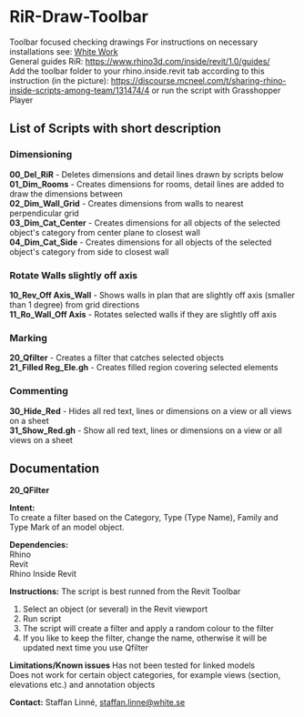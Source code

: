 # RiR-Draw-Toolbar
Toolbar focused checking drawings
For instructions on necessary installations see: [White Work](https://work.white.se/rhino-inside-revit/)  
General guides RiR: https://www.rhino3d.com/inside/revit/1.0/guides/  
Add the toolbar folder to your rhino.inside.revit tab according to this instruction (in the picture): https://discourse.mcneel.com/t/sharing-rhino-inside-scripts-among-team/131474/4 
or run the script with Grasshopper Player

## List of Scripts with short description

### Dimensioning
**00_Del_RiR** - Deletes dimensions and detail lines drawn by scripts below  
**01_Dim_Rooms** - Creates dimensions for rooms, detail lines are added to draw the dimensions between  
**02_Dim_Wall_Grid** - Creates dimensions from walls to nearest perpendicular grid  
**03_Dim_Cat_Center** - Creates dimensions for all objects of the selected object's category from center plane to closest wall  
**04_Dim_Cat_Side** - Creates dimensions for all objects of the selected object's category from side to closest wall  

### Rotate Walls slightly off axis
**10_Rev_Off Axis_Wall** - Shows walls in plan that are slightly off axis (smaller than 1 degree) from grid directions  
**11_Ro_Wall_Off Axis** - Rotates selected walls if they are slightly off axis

### Marking
**20_Qfilter** - Creates a filter that catches selected objects  
**21_Filled Reg_Ele.gh** - Creates filled region covering selected elements

### Commenting
**30_Hide_Red** - Hides all red text, lines or dimensions on a view or all views on a sheet  
**31_Show_Red.gh** - Show all red text, lines or dimensions on a view or all views on a sheet




## Documentation
**20_QFilter**

**Intent:**  
To create a filter based on the Category, Type (Type Name), Family and Type Mark of an model object. 

**Dependencies:**  
Rhino  
Revit  
Rhino Inside Revit  

**Instructions:**
The script is best runned from the Revit Toolbar

1. Select an object (or several) in the Revit viewport  
2. Run script  
3. The script will create a filter and apply a random colour to the filter  
4. If you like to keep the filter, change the name, otherwise it will be updated next time you use Qfilter

**Limitations/Known issues** 
Has not been tested for linked models  
Does not work for certain object categories, for example views (section, elevations etc.) and annotation objects

**Contact:** 
Staffan Linné, staffan.linne@white.se
